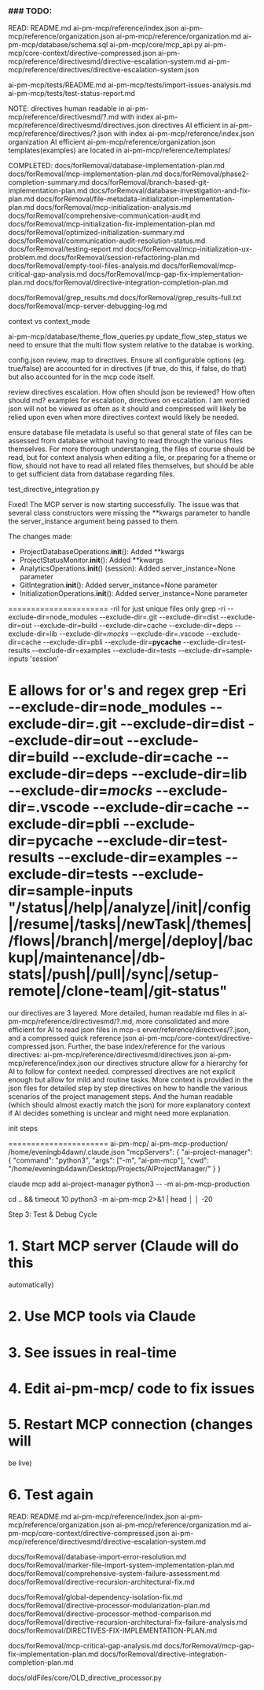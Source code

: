 ### ### TODO:

READ:
README.md
ai-pm-mcp/reference/index.json
ai-pm-mcp/reference/organization.json
ai-pm-mcp/reference/organization.md
ai-pm-mcp/database/schema.sql
ai-pm-mcp/core/mcp_api.py
ai-pm-mcp/core-context/directive-compressed.json
ai-pm-mcp/reference/directivesmd/directive-escalation-system.md
ai-pm-mcp/reference/directives/directive-escalation-system.json

ai-pm-mcp/tests/README.md
ai-pm-mcp/tests/import-issues-analysis.md
ai-pm-mcp/tests/test-status-report.md

NOTE:
directives human readable in ai-pm-mcp/reference/directivesmd/?.md with index ai-pm-mcp/reference/directivesmd/directives.json
directives AI efficient in ai-pm-mcp/reference/directives/?.json with index ai-pm-mcp/reference/index.json
organization AI efficient ai-pm-mcp/reference/organization.json
templates(examples) are located in ai-pm-mcp/reference/templates/

COMPLETED:
docs/forRemoval/database-implementation-plan.md
docs/forRemoval/mcp-implementation-plan.md
docs/forRemoval/phase2-completion-summary.md
docs/forRemoval/branch-based-git-implementation-plan.md
docs/forRemoval/database-investigation-and-fix-plan.md
docs/forRemoval/file-metadata-initialization-implementation-plan.md
docs/forRemoval/mcp-initialization-analysis.md
docs/forRemoval/comprehensive-communication-audit.md
docs/forRemoval/mcp-initialization-fix-implementation-plan.md
docs/forRemoval/optimized-initialization-summary.md
docs/forRemoval/communication-audit-resolution-status.md
docs/forRemoval/testing-report.md
docs/forRemoval/mcp-initialization-ux-problem.md
docs/forRemoval/session-refactoring-plan.md
docs/forRemoval/empty-tool-files-analysis.md
docs/forRemoval/mcp-critical-gap-analysis.md
docs/forRemoval/mcp-gap-fix-implementation-plan.md
docs/forRemoval/directive-integration-completion-plan.md

docs/forRemoval/grep_results.md
docs/forRemoval/grep_results-full.txt
docs/forRemoval/mcp-server-debugging-log.md

context vs context_mode

ai-pm-mcp/database/theme_flow_queries.py
update_flow_step_status
we need to ensure that the multi flow system relative to the databae is working.

config.json review, map to directives. Ensure all configurable options (eg. true/false) are accounted for in directives (if true, do this, if false, do that) but also accounted for in the mcp code itself.

review directives escalation. How often should json be reviewed? How often should md? examples for escalation, directives on escalation. I am worried json will not be viewed as often as it should and compressed will likely be relied upon even when more directives context would likely be needed. 

ensure database file metadata is useful so that general state of files can be assessed from database without having to read through the various files themselves. For more thorough understanging, the files of course should be read, but for context analysis when editing a file, or preparing for a theme or flow, should not have to read all related files themselves, but should be able to get sufficient data from database regarding files.

test_directive_integration.py

Fixed! The MCP server is now starting successfully. The issue
  was that several class constructors were missing the **kwargs
  parameter to handle the server_instance argument being passed
  to them.

  The changes made:
  - ProjectDatabaseOperations.__init__(): Added **kwargs
  - ProjectStatusMonitor.__init__(): Added **kwargs
  - AnalyticsOperations.__init__() (session): Added
  server_instance=None parameter
  - GitIntegration.__init__(): Added server_instance=None
  parameter
  - InitializationOperations.__init__(): Added
  server_instance=None parameter
  
======================
-ril for just unique files only
grep -ri --exclude-dir=node_modules --exclude-dir=.git --exclude-dir=dist --exclude-dir=out --exclude-dir=build --exclude-dir=cache --exclude-dir=deps --exclude-dir=lib --exclude-dir=_mocks_ --exclude-dir=.vscode --exclude-dir=cache --exclude-dir=pbli --exclude-dir=__pycache__ --exclude-dir=test-results --exclude-dir=examples --exclude-dir=tests --exclude-dir=sample-inputs 'session'

E allows for or's and regex
grep -Eri --exclude-dir=node_modules --exclude-dir=.git --exclude-dir=dist --exclude-dir=out --exclude-dir=build --exclude-dir=cache --exclude-dir=deps --exclude-dir=lib --exclude-dir=_mocks_ --exclude-dir=.vscode --exclude-dir=cache --exclude-dir=pbli --exclude-dir=__pycache__ --exclude-dir=test-results --exclude-dir=examples --exclude-dir=tests --exclude-dir=sample-inputs "\/status|\/help|\/analyze|\/init|\/config|\/resume|\/tasks|\/newTask|\/themes|\/flows|\/branch|\/merge|\/deploy|\/backup|\/maintenance|\/db-stats|\/push|\/pull|\/sync|\/setup-remote|\/clone-team|\/git-status"
======================

our directives are 3 layered. More detailed, human readable md files in ai-pm-mcp/reference/directivesmd/?.md, more consolidated and more efficient for AI to read json files in mcp-s erver/reference/directives/?.json, and a compressed quick reference json ai-pm-mcp/core-context/directive-compressed.json. Further, the base index/reference for the various directives: ai-pm-mcp/reference/directivesmd/directives.json ai-pm-mcp/reference/index.json our directives structure allow for a hierarchy for AI to follow for context needed. compressed directives are not explicit enough but allow for mild and routine tasks. More context is provided in the json files for detailed step by step directives on how to handle the various scenarios of the project management steps. And the human readable (which should almost exactly match the json) for more explanatory context if AI decides something is unclear and might need more explanation.


init steps

======================
ai-pm-mcp/
ai-pm-mcp-production/
/home/eveningb4dawn/.claude.json
"mcpServers": {
    "ai-project-manager": {
      "command": "python3",
      "args": ["-m", "ai-pm-mcp"],
      "cwd": "/home/eveningb4dawn/Desktop/Projects/AIProjectManager/"
    }
  }

 claude mcp add ai-project-manager python3 -- -m ai-pm-mcp-production

 cd .. && timeout 10 python3 -m ai-pm-mcp 2>&1 | head   │
│    -20 

  Step 3: Test & Debug Cycle

  # 1. Start MCP server (Claude will do this
   automatically)
  # 2. Use MCP tools via Claude
  # 3. See issues in real-time
  # 4. Edit ai-pm-mcp/ code to fix issues
  # 5. Restart MCP connection (changes will 
  be live)
  # 6. Test again


READ:
README.md
ai-pm-mcp/reference/index.json
ai-pm-mcp/reference/organization.json
ai-pm-mcp/reference/organization.md
ai-pm-mcp/core-context/directive-compressed.json
ai-pm-mcp/reference/directivesmd/directive-escalation-system.md

docs/forRemoval/database-import-error-resolution.md
docs/forRemoval/marker-file-import-system-implementation-plan.md
docs/forRemoval/comprehensive-system-failure-assessment.md
docs/forRemoval/directive-recursion-architectural-fix.md

docs/forRemoval/global-dependency-isolation-fix.md
docs/forRemoval/directive-processor-modularization-plan.md
docs/forRemoval/directive-processor-method-comparison.md
docs/forRemoval/directive-recursion-architectural-fix-failure-analysis.md
docs/forRemoval/DIRECTIVES-FIX-IMPLEMENTATION-PLAN.md


docs/forRemoval/mcp-critical-gap-analysis.md
docs/forRemoval/mcp-gap-fix-implementation-plan.md
docs/forRemoval/directive-integration-completion-plan.md

docs/oldFiles/core/OLD_directive_processor.py

